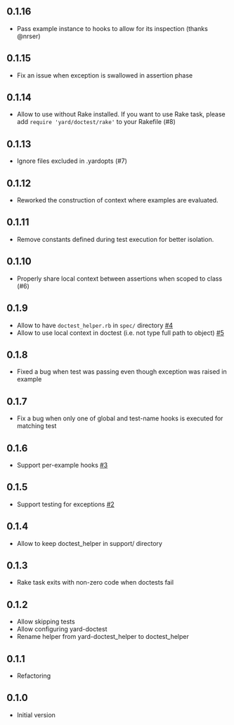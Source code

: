 ## 0.1.16

* Pass example instance to hooks to allow for its inspection (thanks @nrser)

## 0.1.15

* Fix an issue when exception is swallowed in assertion phase

## 0.1.14

* Allow to use without Rake installed. If you want to use Rake task, please add
  `require 'yard/doctest/rake'` to your Rakefile (#8)

## 0.1.13

* Ignore files excluded in .yardopts (#7)

## 0.1.12

* Reworked the construction of context where examples are evaluated.

## 0.1.11

* Remove constants defined during test execution for better isolation.

## 0.1.10

* Properly share local context between assertions when scoped to class (#6)

## 0.1.9

* Allow to have `doctest_helper.rb` in `spec/` directory [#4](https://github.com/p0deje/yard-doctest/pull/4)
* Allow to use local context in doctest (i.e. not type full path to object) [#5](https://github.com/p0deje/yard-doctest/pull/5)

## 0.1.8

* Fixed a bug when test was passing even though exception was raised in example

## 0.1.7

* Fix a bug when only one of global and test-name hooks is executed for matching test

## 0.1.6

* Support per-example hooks [#3](https://github.com/p0deje/yard-doctest/pull/3)

## 0.1.5

* Support testing for exceptions [#2](https://github.com/p0deje/yard-doctest/pull/2)

## 0.1.4

* Allow to keep doctest_helper in support/ directory

## 0.1.3

* Rake task exits with non-zero code when doctests fail

## 0.1.2

* Allow skipping tests
* Allow configuring yard-doctest
* Rename helper from yard-doctest_helper to doctest_helper

## 0.1.1

* Refactoring

## 0.1.0

* Initial version
